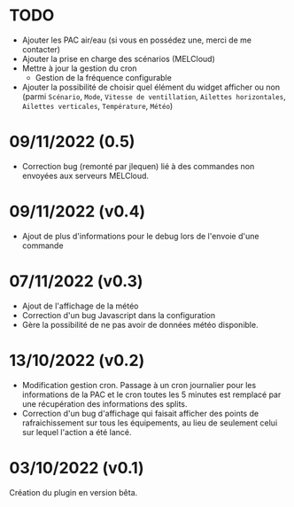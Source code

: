 # TODO
 - Ajouter les PAC air/eau (si vous en possédez une, merci de me contacter)
 - Ajouter la prise en charge des scénarios (MELCloud)
 - Mettre à jour la gestion du cron
    - Gestion de la fréquence configurable
 - Ajouter la possibilité de choisir quel élément du widget afficher ou non (parmi `Scénario`, `Mode`, `Vitesse de ventillation`, `Ailettes horizontales`, `Ailettes verticales`, `Température`, `Météo`)

# 09/11/2022 (0.5)
 - Correction bug (remonté par jlequen) lié à des commandes non envoyées aux serveurs MELCloud.

# 09/11/2022 (v0.4)
 - Ajout de plus d'informations pour le debug lors de l'envoie d'une commande

# 07/11/2022 (v0.3)
 - Ajout de l'affichage de la météo
 - Correction d'un bug Javascript dans la configuration
 - Gère la possibilité de ne pas avoir de données météo disponible.

# 13/10/2022 (v0.2)
 - Modification gestion cron. Passage à un cron journalier pour les informations de la PAC et le cron toutes les 5 minutes est remplacé par une récupération des informations des splits.
 - Correction d'un bug d'affichage qui faisait afficher des points de rafraichissement sur tous les équipements, au lieu de seulement celui sur lequel l'action a été lancé.

# 03/10/2022 (v0.1)
Création du plugin en version bêta.